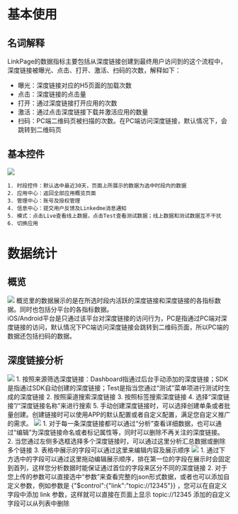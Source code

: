 # 基本使用
## 名词解释
LinkPage的数据指标主要包括从深度链接创建到最终用户访问到的这个流程中，深度链接被曝光、点击、打开、激活、扫码的次数，解释如下：
* 曝光：深度链接对应的H5页面的加载次数
* 点击：深度链接的点击量
* 打开：通过深度链接打开应用的次数
* 激活：通过点击深度链接下载并激活应用的数量
* 扫码：PC端二维码页被扫描的次数。在PC端访问深度链接，默认情况下，会跳转到二维码页
## 基本控件
![](https://www.linkedme.cc/docs/images/5.1.2.jpg)

    1. 时段控件：默认选中最近30天，页面上所展示的数据为选中时段内的数据
    2. 应用中心：返回全部应用概览页面
    3. 管理中心：账号及授权管理
    4. 信息中心：提交用户反馈及Linkedme消息通知
    5. 模式：点击Live查看线上数据，点击Test查看测试数据；线上数据和测试数据互不干扰
    6. 切换应用

# 数据统计
## 概览
![](https://www.linkedme.cc/docs/images/5.2.1.jpg)
概览里的数据展示的是在所选时段内活跃的深度链接和深度链接的各指标数据。同时也包括分平台的各指标数据。  
iOS/Android平台是只通过该平台对深度链接的访问行为，PC是指通过PC端对深度链接的访问，默认情况下PC端访问深度链接会跳转到二维码页面，所以PC端的数据还包括扫码的数据。
## 深度链接分析
![](https://www.linkedme.cc/docs/images/5.2.2.1.jpg)
    1. 按照来源筛选深度链接：Dashboard指通过后台手动添加的深度链接；SDK是指通过SDK自动创建的深度链接；Test是指当您通过“测试”菜单项进行测试时生成的深度链接
    2. 按照渠道搜索深度链接
    3. 按照标签搜索深度链接
    4. 选择“深度链接”/“深度链接名称”来进行搜索
    5. 手动创建深度链接时，可以选择创建单条或者批量创建。创建链接时可以使用APP的默认配置或者自定义配置，满足您自定义推广的需求。
![](https://www.linkedme.cc/docs/images/5.2.2.2.jpg)
    1. 对于每一条深度链接都可以通过“分析”查看详细数据，也可以通过“编辑”为深度链接命名或者标记属性等，同时可以删除不再关注的深度链接。
    2. 当您通过左侧多选框选择多个深度链接时，可以通过这里分析汇总数据或删除多个链接
    3. 表格中展示的字段可以通过这里来编辑内容及展示顺序
![](https://www.linkedme.cc/docs/images/5.2.2.3.jpg)
    1. 通过下方选中的字段可以通过这里拖动编辑展示顺序，排在第一位的字段在展示时会固定到首列，这样您分析数据时能保证通过首位的字段来区分不同的深度链接
    2. 对于您上传的参数可以直接选中“参数”来查看完整的json形式数据，或者也可以添加自定义参数，例如参数是 {"$control":{"link":"topic://12345"}} ，您可以在自定义字段中添加 link 参数，这样就可以直接在页面上显示 topic://12345 添加的自定义字段可以从列表中删除